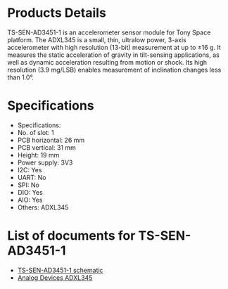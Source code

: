 # Products Details
TS-SEN-AD3451-1 is an accelerometer sensor module for Tony Space platform. The ADXL345 is a small, thin, ultralow power, 3-axis accelerometer with high resolution (13-bit) measurement at up to ±16 g. It measures the static acceleration of gravity in tilt-sensing applications, as well as dynamic acceleration resulting from motion or shock. Its high resolution (3.9 mg/LSB) enables measurement of inclination changes less than 1.0°.

# Specifications
- Specifications: 
- No. of slot: 1
- PCB horizontal: 26 mm
- PCB vertical: 31 mm
- Height: 19 mm
- Power supply: 3V3
- I2C: Yes
- UART: No
- SPI: No
- DIO:  Yes
- AIO: Yes
- Others: ADXL345

# List of documents for TS-SEN-AD3451-1
- [TS-SEN-AD3451-1 schematic](TS-SEN-AD3451-1_SCH.pdf)
- [Analog Devices ADXL345](https://www.analog.com/media/en/technical-documentation/data-sheets/ADXL345.pdf)
